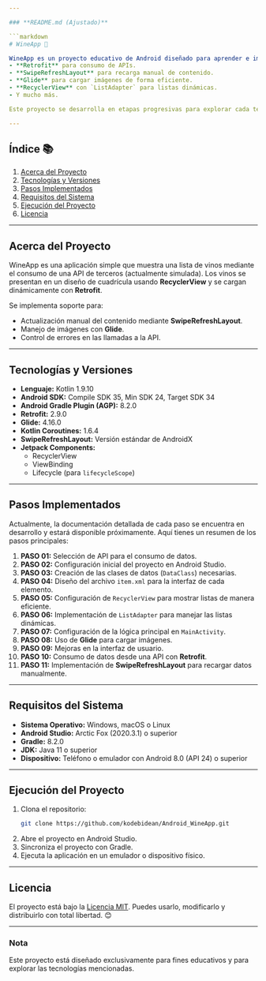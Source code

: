 ```yaml
---

### **README.md (Ajustado)**

```markdown
# WineApp 🍷

WineApp es un proyecto educativo de Android diseñado para aprender e implementar conceptos clave del desarrollo móvil moderno, incluyendo:
- **Retrofit** para consumo de APIs.
- **SwipeRefreshLayout** para recarga manual de contenido.
- **Glide** para cargar imágenes de forma eficiente.
- **RecyclerView** con `ListAdapter` para listas dinámicas.
- Y mucho más.

Este proyecto se desarrolla en etapas progresivas para explorar cada tecnología y técnica utilizada en aplicaciones Android.

---
```


## Índice 📚

1. [Acerca del Proyecto](#acerca-del-proyecto)
2. [Tecnologías y Versiones](#tecnologías-y-versiones)
3. [Pasos Implementados](#pasos-implementados)
4. [Requisitos del Sistema](#requisitos-del-sistema)
5. [Ejecución del Proyecto](#ejecución-del-proyecto)
6. [Licencia](#licencia)

---

## Acerca del Proyecto

WineApp es una aplicación simple que muestra una lista de vinos mediante el consumo de una API de terceros (actualmente simulada). Los vinos se presentan en un diseño de cuadrícula usando **RecyclerView** y se cargan dinámicamente con **Retrofit**. 

Se implementa soporte para:
- Actualización manual del contenido mediante **SwipeRefreshLayout**.
- Manejo de imágenes con **Glide**.
- Control de errores en las llamadas a la API.

---

## Tecnologías y Versiones

- **Lenguaje:** Kotlin 1.9.10
- **Android SDK:** Compile SDK 35, Min SDK 24, Target SDK 34
- **Android Gradle Plugin (AGP):** 8.2.0
- **Retrofit:** 2.9.0
- **Glide:** 4.16.0
- **Kotlin Coroutines:** 1.6.4
- **SwipeRefreshLayout:** Versión estándar de AndroidX
- **Jetpack Components:**
  - RecyclerView
  - ViewBinding
  - Lifecycle (para `lifecycleScope`)

---

## Pasos Implementados

Actualmente, la documentación detallada de cada paso se encuentra en desarrollo y estará disponible próximamente. Aquí tienes un resumen de los pasos principales:
1. **PASO 01:** Selección de API para el consumo de datos.
2. **PASO 02:** Configuración inicial del proyecto en Android Studio.
3. **PASO 03:** Creación de las clases de datos (`DataClass`) necesarias.
4. **PASO 04:** Diseño del archivo `item.xml` para la interfaz de cada elemento.
5. **PASO 05:** Configuración de `RecyclerView` para mostrar listas de manera eficiente.
6. **PASO 06:** Implementación de `ListAdapter` para manejar las listas dinámicas.
7. **PASO 07:** Configuración de la lógica principal en `MainActivity`.
8. **PASO 08:** Uso de **Glide** para cargar imágenes.
9. **PASO 09:** Mejoras en la interfaz de usuario.
10. **PASO 10:** Consumo de datos desde una API con **Retrofit**.
11. **PASO 11:** Implementación de **SwipeRefreshLayout** para recargar datos manualmente.

---

## Requisitos del Sistema

- **Sistema Operativo:** Windows, macOS o Linux
- **Android Studio:** Arctic Fox (2020.3.1) o superior
- **Gradle:** 8.2.0
- **JDK:** Java 11 o superior
- **Dispositivo:** Teléfono o emulador con Android 8.0 (API 24) o superior

---

## Ejecución del Proyecto

1. Clona el repositorio:
   ```bash
   git clone https://github.com/kodebidean/Android_WineApp.git
   ```
2. Abre el proyecto en Android Studio.
3. Sincroniza el proyecto con Gradle.
4. Ejecuta la aplicación en un emulador o dispositivo físico.

---

## Licencia

El proyecto está bajo la [Licencia MIT](./LICENSE). Puedes usarlo, modificarlo y distribuirlo con total libertad. 😊

---

### Nota

Este proyecto está diseñado exclusivamente para fines educativos y para explorar las tecnologías mencionadas.
```




